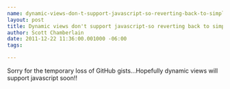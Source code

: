 ```yaml
--- 
name: dynamic-views-don-t-support-javascript-so-reverting-back-to-simple-views
layout: post
title: Dynamic views don't support javascript-so reverting back to simple views
author: Scott Chamberlain
date: 2011-12-22 11:36:00.001000 -06:00
tags: 

---
```

Sorry for the temporary loss of GitHub gists...Hopefully dynamic views will support javascript soon!!
